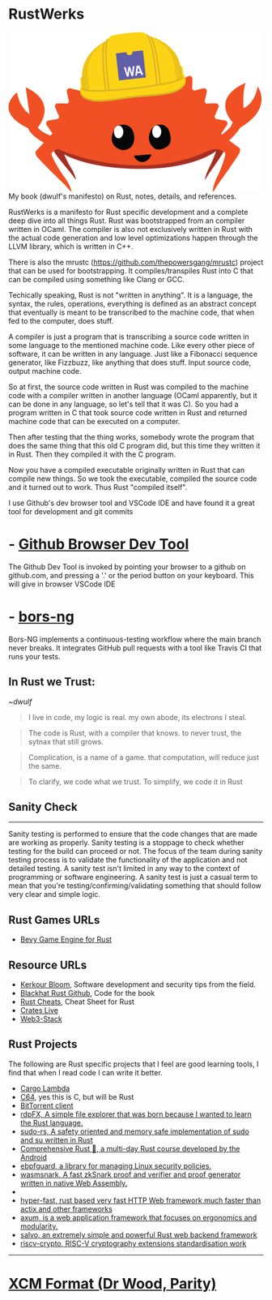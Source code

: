 # RustWerks
<img src="/images/wasm-ferris.png" align="left" width="500px"/>
My book (dwulf's manifesto) on Rust, notes, details, and references.

RustWerks is a manifesto for Rust specific development and a complete deep dive into 
all things Rust.  Rust was bootstrapped from an compiler written in OCaml. 
The compiler is also not exclusively written in Rust 
with the actual code generation and low level optimizations happen through the LLVM library, 
which is written in C++.

There is also the mrustc (https://github.com/thepowersgang/mrustc) project that can be used for bootstrapping. 
It compiles/transpiles Rust into C that can be compiled using something like Clang or GCC.

Techically speaking, Rust is not "written in anything". It is a language, the syntax, the rules, operations, everything is defined as an abstract concept that eventually is meant to be transcribed to the machine code, that when fed to the computer, does stuff.

A compiler is just a program that is transcribing a source code written in some language to the mentioned machine code. Like every other piece of software, it can be written in any language. Just like a Fibonacci sequence generator, like Fizzbuzz, like anything that does stuff. Input source code, output machine code.

So at first, the source code written in Rust was compiled to the machine code with a compiler written in another language (OCaml apparently, but it can be done in any language, so let's tell that it was C). So you had a program written in C that took source code written in Rust and returned machine code that can be executed on a computer.

Then after testing that the thing works, somebody wrote the program that does the same thing that this old C program did, but this time they written it in Rust. Then they compiled it with the C program.

Now you have a compiled executable originally written in Rust that can compile new things. So we took the executable, compiled the source code and it turned out to work. Thus Rust "compiled itself".


I use Github's dev browser tool
and VSCode IDE and have found it a great tool for development and git commits

# - [Github Browser Dev Tool](https://github.dev/github/dev)
The Github Dev Tool is invoked by pointing your browser to a github on github.com,
and pressing a '.' or the period button on your keyboard.  This will give in browser VSCode IDE

# - [bors-ng](https://github.com/bors-ng/bors-ng)
Bors-NG implements a continuous-testing workflow where the main branch never breaks. It integrates GitHub pull requests with a tool like Travis CI that runs your tests.

## In Rust we Trust:
*~dwulf*

> I live in code,
> my logic is real.
> my own abode,
> its electrons I steal.

> The code is Rust,
> with a compiler that knows.
> to never trust,
> the sytnax that still grows.

> Complication, 
> is a name of a game.
> that computation,
> will reduce just the same.

> To clarify,
> we code what we trust.
> To simplify,
> we code it in Rust

## Sanity Check
---
Sanity testing is performed to ensure that the code changes that are made are working as properly. 
Sanity testing is a stoppage to check whether testing for the build can proceed or not. 
The focus of the team during sanity testing process is to validate the functionality of the application and not detailed testing.
A sanity test isn't limited in any way to the context of programming or software engineering. 
A sanity test is just a casual term to mean that you're testing/confirming/validating something that should follow very clear and simple logic.


## Rust Games URLs
- [Bevy Game Engine for Rust](https://bevyengine.org/)


## Resource URLs
- [Kerkour Bloom](https://kerkour.com/), Software development and security tips from the field.
- [Blackhat Rust Github](https://github.com/skerkour/black-hat-rust), Code for the book
- [Rust Cheats](https://cheats.rs/), Cheat Sheet for Rust
- [Crates Live](https://crates.live/rand/0.8.4)
- [Web3-Stack](https://github.com/open-web3-stack/open-runtime-module-library)

## Rust Projects
The following are Rust specific projects that I feel are good learning tools, I find that when I read code I can write it better.
- [Cargo Lambda](https://github.com/cargo-lambda/cargo-lambda)
- [C64](https://github.com/onnokort/semu-c64), yes this is C, but will be Rust
- [BitTorrent client](https://github.com/gabrieldemian/vincenzo)
- [rdpFX, A simple file explorer that was born because I wanted to learn the Rust language.](https://github.com/RickyDane/rdpFX)
- [sudo-rs, A safety oriented and memory safe implementation of sudo and su written in Rust](https://github.com/memorysafety/sudo-rs)
- [Comprehensive Rust 🦀, a multi-day Rust course developed by the Android](https://github.com/google/comprehensive-rust)
- [ebpfguard, a library for managing Linux security policies.](https://github.com/deepfence/ebpfguard)
- [wasmsnark, A fast zkSnark proof and verifier and proof generator written in native Web Assembly.](https://github.com/iden3/wasmsnark)
- []()
- [hyper-fast, rust based very fast HTTP Web framework,much faster than actix and other frameworks](https://github.com/hyper-fast/hyper-fast)
- [axum, is a web application framework that focuses on ergonomics and modularity.](https://github.com/tokio-rs/axum)
- [salvo, an extremely simple and powerful Rust web backend framework](https://github.com/salvo-rs/salvo)
- [riscv-crypto, RISC-V cryptography extensions standardisation work](https://github.com/riscv/riscv-crypto)
---

# [XCM Format (Dr Wood, Parity)](https://github.com/paritytech/xcm-format)
